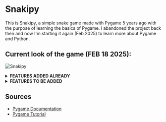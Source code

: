 # Snakipy
This is Snakipy, a simple snake game made with Pygame 5 years ago with the purpose of learning the basics of Pygame. I abandoned the project back then and now I'm starting it again (Feb 2025) to learn more about Pygame and Python.

## Current look of the game (FEB 18 2025):
![Snakipy](https://i.imgur.com/JKIXeL6.png)

<details>
<summary><strong>FEATURES ADDED ALREADY</strong></summary>

**Basic Mechanics**
  - Snake movement<br>
  - Growth when eating fruit<br>
  - Self-collision<br>
  - Edge teleportation<br>

**Menu System**
  - Main menu<br>
  - Ranking system<br>
  - Options (though not implemented)<br>
  - In-game pause<br>

**Score System**
  - Score counter<br>
  - High score ranking<br>
  - Score saving<br>

**Visuals**
  - Custom sprites<br>
  - Custom background<br>
  - Grid system<br>
  - Fallback images<br>

**Technical Features**
  - Error handling<br>
  - Image loading system<br>
  - FPS control<br>
  - Grid coordinate system<br>

**User Interface**
  - On-screen messages<br>
  - Visible score<br>
  - Game over screen<br>
  - Custom fonts<br>
</details>

<details>
<summary><strong>FEATURES TO BE ADDED</strong></summary>

**Basic Mechanics**
  - Speed increase over time<br>
  - Different types of fruits with special effects<br>
  - Obstacles or maze elements<br>
  - Power-ups (invincibility, speed boost)<br>
  - Combo system for quick eating<br>

**Menu System**
  - Settings menu with:<br>
    - Difficulty selection<br>
    - Control customization<br>
    - Volume controls<br>
    - Tutorial section<br>
    - Credits screen<br>
    - Skin selection menu<br>

**Score System**
  - Multiplier system<br>
  - Daily/Weekly challenges<br>
  - Achievement system<br>
  - Online leaderboard<br>
  - Score comparison with friends<br>

**Visuals**
  - Snake head rotation<br>
  - Eating animations<br>
  - Death animations<br>
  - Fruit spawn effects<br>
  - Menu transitions<br>
  - Different visual themes<br>
  - Particle effects<br>

**Technical Features**
  - Sound system<br>
  - Save/Load game state<br>
  - Multiple save slots<br>
  - Performance optimization<br>
  - Screen resolution options<br>

**User Interface**
  - Health/Lives system<br>
  - Power-up indicators<br>
  - Timer display<br>
  - Mini-map<br>
  - Tutorial tooltips<br>
  - Achievement notifications<br>
</details>

## Sources
- [Pygame Documentation](https://www.pygame.org/news)
- [Pygame Tutorial](https://www.youtube.com/watch?v=AY9MnQ4x3zk)
